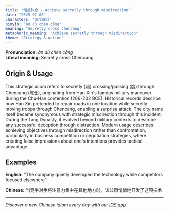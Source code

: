 ```yaml
---
title: "暗度陈仓 - Achieve secretly through misdirection"
date: "2025-07-08"
characters: "暗度陈仓"
pinyin: "àn dù chén cāng"
meaning: "Secretly cross Chencang"
metaphoric_meaning: "Achieve secretly through misdirection"
theme: "Strategy & Action"
---
```


**Pronunciation:** *àn dù chén cāng*  
**Literal meaning:** Secretly cross Chencang

## Origin & Usage

This strategic idiom refers to secretly (暗) crossing/passing (度) through Chencang (陈仓), originating from Han Xin's famous military maneuver during the Chu-Han contention (206-202 BCE). Historical records describe how Han Xin pretended to repair roads in one location while secretly moving troops through Chencang, enabling a surprise attack. The city name itself became synonymous with strategic misdirection through this incident. During the Tang Dynasty, it evolved beyond military contexts to describe any successful deception through distraction. Modern usage describes achieving objectives through misdirection rather than confrontation, particularly in business competition or negotiation strategies, where creating false impressions about one's intentions provides tactical advantage.

## Examples

**English:** "The company quietly developed the technology while competitors focused elsewhere"

**Chinese:** 当竞争对手将注意力集中在其他地方时，该公司悄悄地开发了这项技术

---

*Discover a new Chinese idiom every day with our [iOS app](https://apps.apple.com/us/app/daily-chinese-idioms/id6740611324).*
